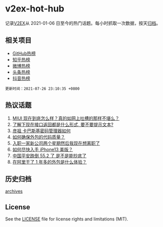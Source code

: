 # v2ex-hot-hub

 记录[V2EX](https://www.v2ex.com/)从 2021-01-06 日至今的热门话题。每小时抓取一次数据，按天[归档](archives)。
 
 ## 相关项目

- [GitHub热榜](https://github.com/lonnyzhang423/github-hot-hub)
- [知乎热榜](https://github.com/lonnyzhang423/zhihu-hot-hub)
- [微博热榜](https://github.com/lonnyzhang423/weibo-hot-hub)
- [头条热榜](https://github.com/lonnyzhang423/toutiao-hot-hub)
- [抖音热榜](https://github.com/lonnyzhang423/douyin-hot-hub)


 `更新时间：2021-07-26 23:10:35 +0800`

## 热议话题

1. [MIUI 现在到底怎么样？真的如网上吐槽的那样不堪么？](https://www.v2ex.com/t/791801)
1. [了解下现在接口返回都是什么形式, 要不要提示文本?](https://www.v2ex.com/t/791754)
1. [彦祖 卡巴斯基密码管理器如何](https://www.v2ex.com/t/791761)
1. [如何确保外包的代码质量？](https://www.v2ex.com/t/791701)
1. [入职一家新公司两个星期然后我现在想离职了](https://www.v2ex.com/t/791739)
1. [如何尽快入手 iPhone13 美版？](https://www.v2ex.com/t/791835)
1. [中国平安跌倒 55.2 了 是不是能抄底了](https://www.v2ex.com/t/791782)
1. [在阿里干了 1 年多的外包是什么体验？](https://www.v2ex.com/t/791702)

## 历史归档

[archives](archives)

## License

See the [LICENSE](LICENSE) file for license rights and limitations (MIT).
